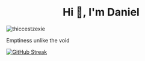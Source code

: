 <h1 align="center">Hi 👋, I'm Daniel</h1>
<p align="left"> <img src="https://komarev.com/ghpvc/?username=thiccestzexie&label=Profile%20views&color=0e75b6&style=flat" alt="thiccestzexie" /> </p>

Emptiness unlike the void

[![GitHub Streak](https://streak-stats.demolab.com?user=ThiccestZexie&theme=highcontrast)](https://git.io/streak-stats)
